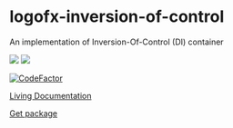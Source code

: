 # logofx-inversion-of-control
An implementation of Inversion-Of-Control (DI) container

<img src=https://ci.appveyor.com/api/projects/status/github/logofx/logofx-inversion-of-control>
<img src=https://img.shields.io/nuget/dt/LogoFX.Practices.IoC>

[![CodeFactor](https://www.codefactor.io/repository/github/logofx/logofx-inversion-of-control/badge)](https://www.codefactor.io/repository/github/logofx/logofx-inversion-of-control)

[Living Documentation](https://ci.appveyor.com/api/projects/LogoFX/logofx-inversion-of-control/artifacts/src/LogoFX.Practices.IoC.Specs/bin/Release/LivingDoc.html)

[Get package](https://www.nuget.org/packages/LogoFX.Practices.IoC)
